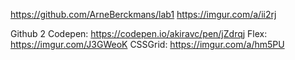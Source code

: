 https://github.com/ArneBerckmans/lab1
https://imgur.com/a/ii2rj

Github 2
Codepen: https://codepen.io/akiravc/pen/jZdrqj
Flex: https://imgur.com/J3GWeoK
CSSGrid: https://imgur.com/a/hm5PU